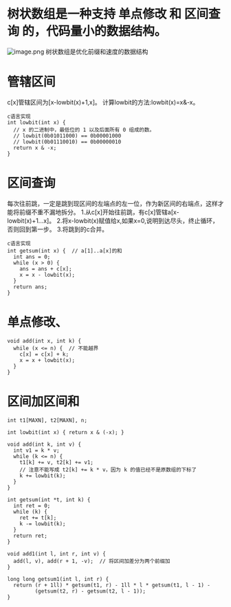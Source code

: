 # 树状数组是一种支持 单点修改 和 区间查询 的，代码量小的数据结构。
![image.png](https://upload-images.jianshu.io/upload_images/29362260-9b3a9258894ff5a0.png?imageMogr2/auto-orient/strip%7CimageView2/2/w/1240)
树状数组是优化前缀和速度的数据结构

# 管辖区间
c[x]管辖区间为[x-lowbit(x)+1,x]。
计算lowbit的方法:lowbit(x)=x&-x。

```
c语言实现
int lowbit(int x) {
  // x 的二进制中，最低位的 1 以及后面所有 0 组成的数。
  // lowbit(0b01011000) == 0b00001000
  // lowbit(0b01110010) == 0b00000010
  return x & -x;
}
```
# 区间查询
每次往前跳，一定是跳到现区间的左端点的左一位，作为新区间的右端点，这样才能将前缀不重不漏地拆分。
1.从c[x]开始往前跳，有c[x]管辖a[x-lowbit(x)+1...x]。
2.将x-lowbit(x)赋值给x,如果x=0,说明到达尽头，终止循环，否则回到第一步。
3.将跳到的c合并。

```
c语言实现
int getsum(int x) {  // a[1]..a[x]的和
  int ans = 0;
  while (x > 0) {
    ans = ans + c[x];
    x = x - lowbit(x);
  }
  return ans;
}
```

# 单点修改、
```
void add(int x, int k) {
  while (x <= n) {  // 不能越界
    c[x] = c[x] + k;
    x = x + lowbit(x);
  }
}
```

# 区间加区间和
```
int t1[MAXN], t2[MAXN], n;

int lowbit(int x) { return x & (-x); }

void add(int k, int v) {
  int v1 = k * v;
  while (k <= n) {
    t1[k] += v, t2[k] += v1;
    // 注意不能写成 t2[k] += k * v，因为 k 的值已经不是原数组的下标了
    k += lowbit(k);
  }
}

int getsum(int *t, int k) {
  int ret = 0;
  while (k) {
    ret += t[k];
    k -= lowbit(k);
  }
  return ret;
}

void add1(int l, int r, int v) {
  add(l, v), add(r + 1, -v);  // 将区间加差分为两个前缀加
}

long long getsum1(int l, int r) {
  return (r + 1ll) * getsum(t1, r) - 1ll * l * getsum(t1, l - 1) -
         (getsum(t2, r) - getsum(t2, l - 1));
}
```